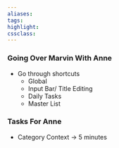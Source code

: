```yaml
---
aliases:  
tags:
highlight:  
cssclass:
---
```


### Going Over Marvin With Anne
- Go through shortcuts
    - Global
    - Input Bar/ Title Editing
    - Daily Tasks
    - Master List

### Tasks For Anne
- Category Context → 5 minutes